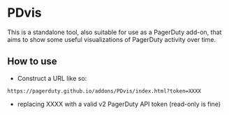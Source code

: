 # PDvis

This is a standalone tool, also suitable for use as a PagerDuty add-on, that aims to show some useful visualizations of PagerDuty activity over time.

## How to use

* Construct a URL like so:
```
https://pagerduty.github.io/addons/PDvis/index.html?token=XXXX
```
* replacing XXXX with a valid v2 PagerDuty API token (read-only is fine)
